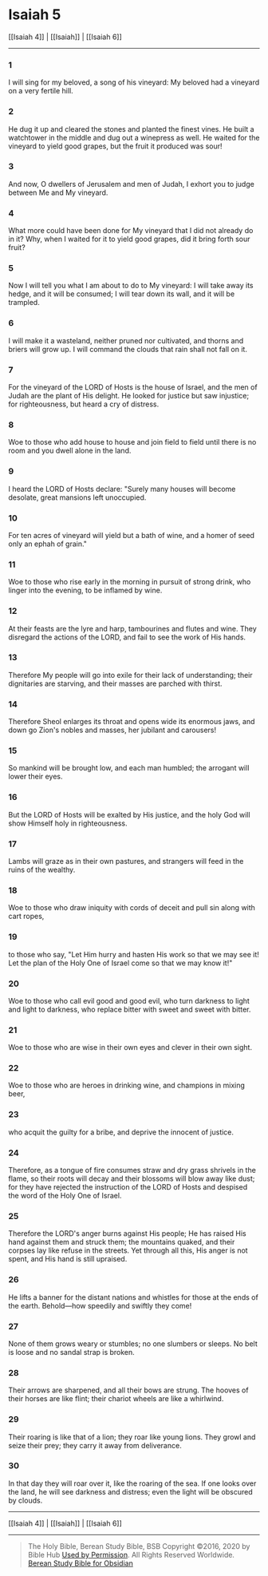 # Isaiah 5

[[Isaiah 4]] | [[Isaiah]] | [[Isaiah 6]]

---

### 1
I will sing for my beloved, a song of his vineyard: My beloved had a vineyard on a very fertile hill.

### 2
He dug it up and cleared the stones and planted the finest vines. He built a watchtower in the middle and dug out a winepress as well. He waited for the vineyard to yield good grapes, but the fruit it produced was sour!

### 3
And now, O dwellers of Jerusalem and men of Judah, I exhort you to judge between Me and My vineyard.

### 4
What more could have been done for My vineyard that I did not already do in it? Why, when I waited for it to yield good grapes, did it bring forth sour fruit?

### 5
Now I will tell you what I am about to do to My vineyard: I will take away its hedge, and it will be consumed; I will tear down its wall, and it will be trampled.

### 6
I will make it a wasteland, neither pruned nor cultivated, and thorns and briers will grow up. I will command the clouds that rain shall not fall on it.

### 7
For the vineyard of the LORD of Hosts is the house of Israel, and the men of Judah are the plant of His delight. He looked for justice but saw injustice; for righteousness, but heard a cry of distress.

### 8
Woe to those who add house to house and join field to field until there is no room and you dwell alone in the land.

### 9
I heard the LORD of Hosts declare: "Surely many houses will become desolate, great mansions left unoccupied.

### 10
For ten acres of vineyard will yield but a bath of wine, and a homer of seed only an ephah of grain."

### 11
Woe to those who rise early in the morning in pursuit of strong drink, who linger into the evening, to be inflamed by wine.

### 12
At their feasts are the lyre and harp, tambourines and flutes and wine. They disregard the actions of the LORD, and fail to see the work of His hands.

### 13
Therefore My people will go into exile for their lack of understanding; their dignitaries are starving, and their masses are parched with thirst.

### 14
Therefore Sheol enlarges its throat and opens wide its enormous jaws, and down go Zion's nobles and masses, her jubilant and carousers!

### 15
So mankind will be brought low, and each man humbled; the arrogant will lower their eyes.

### 16
But the LORD of Hosts will be exalted by His justice, and the holy God will show Himself holy in righteousness.

### 17
Lambs will graze as in their own pastures, and strangers will feed in the ruins of the wealthy.

### 18
Woe to those who draw iniquity with cords of deceit and pull sin along with cart ropes,

### 19
to those who say, "Let Him hurry and hasten His work so that we may see it! Let the plan of the Holy One of Israel come so that we may know it!"

### 20
Woe to those who call evil good and good evil, who turn darkness to light and light to darkness, who replace bitter with sweet and sweet with bitter.

### 21
Woe to those who are wise in their own eyes and clever in their own sight.

### 22
Woe to those who are heroes in drinking wine, and champions in mixing beer,

### 23
who acquit the guilty for a bribe, and deprive the innocent of justice.

### 24
Therefore, as a tongue of fire consumes straw and dry grass shrivels in the flame, so their roots will decay and their blossoms will blow away like dust; for they have rejected the instruction of the LORD of Hosts and despised the word of the Holy One of Israel.

### 25
Therefore the LORD's anger burns against His people; He has raised His hand against them and struck them; the mountains quaked, and their corpses lay like refuse in the streets. Yet through all this, His anger is not spent, and His hand is still upraised.

### 26
He lifts a banner for the distant nations and whistles for those at the ends of the earth. Behold—how speedily and swiftly they come!

### 27
None of them grows weary or stumbles; no one slumbers or sleeps. No belt is loose and no sandal strap is broken.

### 28
Their arrows are sharpened, and all their bows are strung. The hooves of their horses are like flint; their chariot wheels are like a whirlwind.

### 29
Their roaring is like that of a lion; they roar like young lions. They growl and seize their prey; they carry it away from deliverance.

### 30
In that day they will roar over it, like the roaring of the sea. If one looks over the land, he will see darkness and distress; even the light will be obscured by clouds.

---

[[Isaiah 4]] | [[Isaiah]] | [[Isaiah 6]]

---

> The Holy Bible, Berean Study Bible, BSB
> Copyright &copy;2016, 2020 by Bible Hub
> [Used by Permission](https://berean.bible/terms.htm). All Rights Reserved Worldwide.
> [Berean Study Bible for Obsidian](https://github.com/gapmiss/berean-study-bible-for-obsidian)</small>

